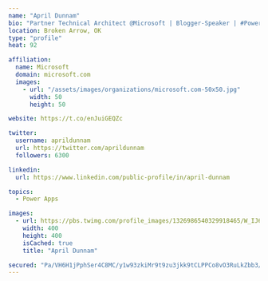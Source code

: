 ```yaml
---
name: "April Dunnam"
bio: "Partner Technical Architect @Microsoft | Blogger-Speaker | #PowerApps, #PowerAutomate, #Office365, #SharePoint | #WIT | #Karaoke Queen"
location: Broken Arrow, OK
type: "profile"
heat: 92

affiliation:
  name: Microsoft
  domain: microsoft.com
  images:
    - url: "/assets/images/organizations/microsoft.com-50x50.jpg"
      width: 50
      height: 50

website: https://t.co/enJuiGEQZc

twitter:
  username: aprildunnam
  url: https://twitter.com/aprildunnam
  followers: 6300

linkedin:
  url: https://www.linkedin.com/public-profile/in/april-dunnam

topics:
  - Power Apps

images:
  - url: https://pbs.twimg.com/profile_images/1326986540329918465/W_IJ6Ih2_400x400.jpg
    width: 400
    height: 400
    isCached: true
    title: "April Dunnam"

secured: "Pa/VH6H1jPphSer4C8MC/y1w93zkiMr9t9zu3jkk9tCLPPCo8vO3RuLkZbb3/LJfQRQ5R2v9PEuq9otRdrn+VSnT0GHquTpp2DeQoMNhpEiNoAX9JB7HdikGMx2XpJAk5v7yJo3diwW9z0d2+hcQ5mhAYFsVkRxePE0DjmVTHGbyblaUpepoJjUa9vccSA6VYVWoxZdobLUTn+iQ/F0rlAUuoC16PbEvp33cbXVRXvrUQLoRhoCwLPjMcSxgmTFfkppspAipCwh1brN83mK3RLHdYMbHkIxoo7sxrnqmSuoZrB2uMIFDrzKnJP/+PRorZRw6piVs5PqfjmlQvrHyp2iOR+bVtaVHzhl2Fko/HhhiSpJKimDMq/cypGra+6bTT2G80w5xMed9CaNS1isiuOrd3SV6ta9+kXZouNzQuGw=;0t41/7D8zUNrfb/KyN8xzw=="
---
```



